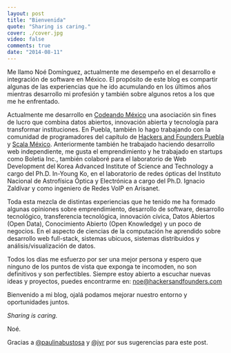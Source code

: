 ```yaml
---
layout: post
title: "Bienvenida"
quote: "Sharing is caring."
cover: ./cover.jpg
video: false
comments: true
date: "2014-08-11"
---
```


Me llamo Noé Domínguez, actualmente me desempeño en el desarrollo e integración de software en México.
El propósito de este blog es compartir algunas de las experiencias que he ido acumulando en los
últimos años mientras desarrollo mi profesión y también sobre algunos retos a los que me he enfrentado.

Actualmente me desarrollo en [Codeando México](http://www.codeandomexico.org) una asociación
sin fines de lucro que combina datos abiertos, innovación abierta y tecnología para transformar instituciones.
En Puebla, también lo hago trabajando con la comunidad de programadores del capítulo de
[Hackers and Founders Puebla](http://www.hfpuebla.org) y [Scala México](http://www.scala.org.mx).
Anteriormente también he trabajado haciendo desarrollo web independiente, me gusta el emprendimiento y he trabajado
en startups como Boletia Inc., también colaboré para el laboratorio de Web Development del Korea Advanced
Institute of Science and Technology a cargo del Ph.D. In-Young Ko, en el laboratorio de redes ópticas
del Instituto Nacional de Astrofísica Óptica y Electrónica a cargo del Ph.D. Ignacio Zaldívar
y como ingeniero de Redes VoIP en Arisanet.

Toda esta mezcla de distintas experiencias que he tenido me ha formado algunas opiniones sobre emprendimiento,
desarrollo de software, desarrollo tecnológico, transferencia tecnológica, innovación cívica, Datos Abiertos (Open Data),
Conocimiento Abierto (Open Knowledge) y un poco de negocios. En el aspecto de ciencias de la computación he aprendido sobre
desarrollo web full-stack, sistemas ubicuos, sistemas distribuidos y análisis/visualización de datos.

Todos los días me esfuerzo por ser una mejor persona y espero que ninguno de los puntos de vista que exponga
te incomoden, no son definitivos y son perfectibles. Siempre estoy abierto a escuchar nuevas ideas y proyectos,
puedes encontrarme en: [noe@hackersandfounders.com](mailto:noe@hackersandfounders.com)

Bienvenido a mi blog, ojalá podamos mejorar nuestro entorno y oportunidades juntos.

<cite>Sharing is caring.</cite>


Noé.

Gracias a [@paulinabustosa](http://www.twitter.com/paulinabustosa) y [@jyr](http://www.twitter.com/jyr) por sus sugerencias
para este post.
